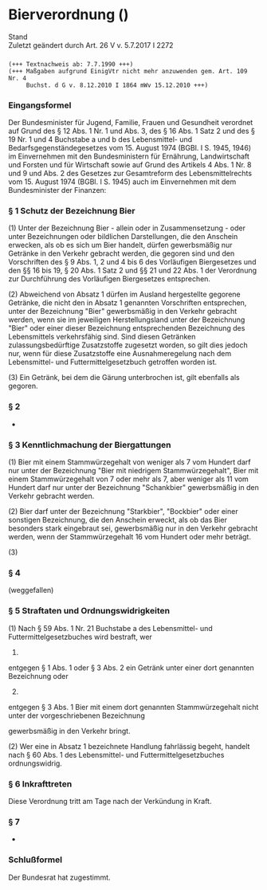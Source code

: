 Bierverordnung ()
=================

Stand  
Zuletzt geändert durch Art. 26 V v. 5.7.2017 I 2272

### 

```
(+++ Textnachweis ab: 7.7.1990 +++)
(+++ Maßgaben aufgrund EinigVtr nicht mehr anzuwenden gem. Art. 109 Nr. 4 
     Buchst. d G v. 8.12.2010 I 1864 mWv 15.12.2010 +++)
```

### Eingangsformel

Der Bundesminister für Jugend, Familie, Frauen und Gesundheit verordnet
auf Grund des § 12 Abs. 1 Nr. 1 und Abs. 3, des § 16 Abs. 1 Satz 2 und des § 19 Nr. 1 und 4 Buchstabe a und b des Lebensmittel- und Bedarfsgegenständegesetzes vom 15. August 1974 (BGBl. I S. 1945, 1946) im Einvernehmen mit den Bundesministern für Ernährung, Landwirtschaft und Forsten und für Wirtschaft sowie
auf Grund des Artikels 4 Abs. 1 Nr. 8 und 9 und Abs. 2 des Gesetzes zur Gesamtreform des Lebensmittelrechts vom 15. August 1974 (BGBl. I S. 1945) auch im Einvernehmen mit dem Bundesminister der Finanzen:

### § 1 Schutz der Bezeichnung Bier

(1) Unter der Bezeichnung Bier - allein oder in Zusammensetzung - oder unter Bezeichnungen oder bildlichen Darstellungen, die den Anschein erwecken, als ob es sich um Bier handelt, dürfen gewerbsmäßig nur Getränke in den Verkehr gebracht werden, die gegoren sind und den Vorschriften des § 9 Abs. 1, 2 und 4 bis 6 des Vorläufigen Biergesetzes und den §§ 16 bis 19, § 20 Abs. 1 Satz 2 und §§ 21 und 22 Abs. 1 der Verordnung zur Durchführung des Vorläufigen Biergesetzes entsprechen.

(2) Abweichend von Absatz 1 dürfen im Ausland hergestellte gegorene Getränke, die nicht den in Absatz 1 genannten Vorschriften entsprechen, unter der Bezeichnung "Bier" gewerbsmäßig in den Verkehr gebracht werden, wenn sie im jeweiligen Herstellungsland unter der Bezeichnung "Bier" oder einer dieser Bezeichnung entsprechenden Bezeichnung des Lebensmittels verkehrsfähig sind. Sind diesen Getränken zulassungsbedürftige Zusatzstoffe zugesetzt worden, so gilt dies jedoch nur, wenn für diese Zusatzstoffe eine Ausnahmeregelung nach dem Lebensmittel- und Futtermittelgesetzbuch getroffen worden ist.

(3) Ein Getränk, bei dem die Gärung unterbrochen ist, gilt ebenfalls als gegoren.

### § 2

-

### § 3 Kenntlichmachung der Biergattungen

(1) Bier mit einem Stammwürzegehalt von weniger als 7 vom Hundert darf nur unter der Bezeichnung "Bier mit niedrigem Stammwürzegehalt", Bier mit einem Stammwürzegehalt von 7 oder mehr als 7, aber weniger als 11 vom Hundert darf nur unter der Bezeichnung "Schankbier" gewerbsmäßig in den Verkehr gebracht werden.

(2) Bier darf unter der Bezeichnung "Starkbier", "Bockbier" oder einer sonstigen Bezeichnung, die den Anschein erweckt, als ob das Bier besonders stark eingebraut sei, gewerbsmäßig nur in den Verkehr gebracht werden, wenn der Stammwürzegehalt 16 vom Hundert oder mehr beträgt.

(3)

### § 4

(weggefallen)

### § 5 Straftaten und Ordnungswidrigkeiten

(1) Nach § 59 Abs. 1 Nr. 21 Buchstabe a des Lebensmittel- und Futtermittelgesetzbuches wird bestraft, wer

1.  
entgegen § 1 Abs. 1 oder § 3 Abs. 2 ein Getränk unter einer dort genannten Bezeichnung oder

2.  
entgegen § 3 Abs. 1 Bier mit einem dort genannten Stammwürzegehalt nicht unter der vorgeschriebenen Bezeichnung

gewerbsmäßig in den Verkehr bringt.

(2) Wer eine in Absatz 1 bezeichnete Handlung fahrlässig begeht, handelt nach § 60 Abs. 1 des Lebensmittel- und Futtermittelgesetzbuches ordnungswidrig.

### § 6 Inkrafttreten

Diese Verordnung tritt am Tage nach der Verkündung in Kraft.

### § 7

-

### Schlußformel

Der Bundesrat hat zugestimmt.
